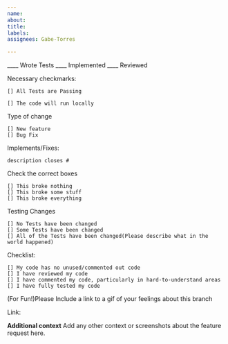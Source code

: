 ```yaml
---
name:
about:
title:
labels:
assignees: Gabe-Torres

---
```


____ Wrote Tests ____ Implemented ____ Reviewed

Necessary checkmarks:

    [] All Tests are Passing

    [] The code will run locally

Type of change

    [] New feature
    [] Bug Fix

Implements/Fixes:

    description closes #

Check the correct boxes

    [] This broke nothing
    [] This broke some stuff
    [] This broke everything

Testing Changes

    [] No Tests have been changed
    [] Some Tests have been changed
    [] All of the Tests have been changed(Please describe what in the world happened)

Checklist:

    [] My code has no unused/commented out code
    [] I have reviewed my code
    [] I have commented my code, particularly in hard-to-understand areas
    [] I have fully tested my code

(For Fun!)Please Include a link to a gif of your feelings about this branch

Link:

**Additional context**
Add any other context or screenshots about the feature request here.
